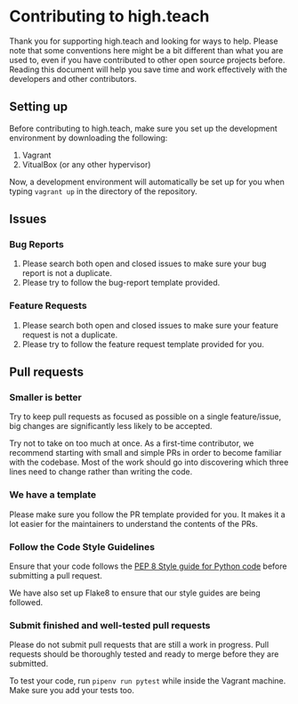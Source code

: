 # Contributing to high.teach

Thank you for supporting high.teach and looking for ways to help. Please note that some conventions here might be a bit different than what you are used to, even if you have contributed to other open source projects before. Reading this document will help you save time and work effectively with the developers and other contributors.

## Setting up

Before contributing to high.teach, make sure you set up the development environment by downloading the following:
1. Vagrant
2. VitualBox (or any other hypervisor)

Now, a development environment will automatically be set up for you when typing `vagrant up` in the directory of the repository.


## Issues

### Bug Reports

1. Please search both open and closed issues to make sure your bug report is not a duplicate.
2. Please try to follow the bug-report template provided.



### Feature Requests

1. Please search both open and closed issues to make sure your feature request is not a duplicate.
2. Please try to follow the feature request template provided for you.



## Pull requests

### Smaller is better

Try to keep pull requests as focused as possible on a single feature/issue, big changes are significantly less likely to be accepted.

Try not to take on too much at once. As a first-time contributor, we recommend starting with small and simple PRs in order to become familiar with the codebase. Most of the work should go into discovering which three lines need to change rather than writing the code.

### We have a template

Please make sure you follow the PR template provided for you. It makes it a lot easier for the maintainers to understand the contents of the PRs.



### Follow the Code Style Guidelines

Ensure that your code follows the [PEP 8 Style guide for Python code](https://www.python.org/dev/peps/pep-0008/) before submitting a pull request.

We have also set up Flake8 to ensure that our style guides are being followed.



### Submit finished and well-tested pull requests

Please do not submit pull requests that are still a work in progress. Pull requests should be thoroughly tested and ready to merge before they are submitted.

To test your code, run `pipenv run pytest` while inside the Vagrant machine. Make sure you add your tests too.